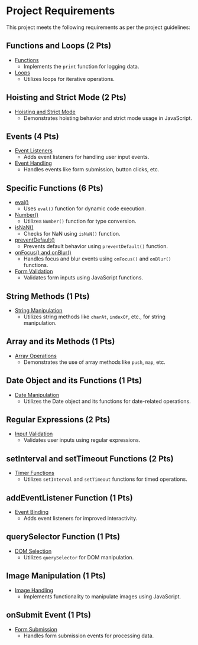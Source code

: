 # Project Requirements

This project meets the following requirements as per the project guidelines:

## Functions and Loops (2 Pts)
- [Functions](/wwwroot/js/MultipleChoiceChallenge.js#L1-L13)
  - Implements the `print` function for logging data.
- [Loops](/wwwroot/js/KeyboardInputChallenge.js#L1-L13)
  - Utilizes loops for iterative operations.

## Hoisting and Strict Mode (2 Pts)
- [Hoisting and Strict Mode](/wwwroot/js/MultipleChoiceChallenge.js#L15-L25)
  - Demonstrates hoisting behavior and strict mode usage in JavaScript.

## Events (4 Pts)
- [Event Listeners](/wwwroot/js/KeyboardInputChallenge.js#L23-L39)
  - Adds event listeners for handling user input events.
- [Event Handling](/wwwroot/js/MultipleChoiceChallenge.js#L77-L115)
  - Handles events like form submission, button clicks, etc.

## Specific Functions (6 Pts)
- [eval()](/wwwroot/js/MultipleChoiceChallenge.js#L46-L54)
  - Uses `eval()` function for dynamic code execution.
- [Number()](/wwwroot/js/MultipleChoiceChallenge.js#L47-L53)
  - Utilizes `Number()` function for type conversion.
- [isNaN()](/wwwroot/js/MultipleChoiceChallenge.js#L48-L50)
  - Checks for NaN using `isNaN()` function.
- [preventDefault()](/wwwroot/js/MultipleChoiceChallenge.js#L125-L135)
  - Prevents default behavior using `preventDefault()` function.
- [onFocus() and onBlur()](/wwwroot/js/MultipleChoiceChallenge.js#L77-L115)
  - Handles focus and blur events using `onFocus()` and `onBlur()` functions.
- [Form Validation](/Views/Account/Settings.cshtml#L46-L86)
  - Validates form inputs using JavaScript functions.

## String Methods (1 Pts)
- [String Manipulation](/wwwroot/js/KeyboardInputChallenge.js#L38-L41)
  - Utilizes string methods like `charAt`, `indexOf`, etc., for string manipulation.

## Array and its Methods (1 Pts)
- [Array Operations](/wwwroot/js/MultipleChoiceChallenge.js#L25-L44)
  - Demonstrates the use of array methods like `push`, `map`, etc.

## Date Object and its Functions (1 Pts)
- [Date Manipulation](/wwwroot/js/MultipleChoiceChallenge.js#L117-L123)
  - Utilizes the Date object and its functions for date-related operations.

## Regular Expressions (2 Pts)
- [Input Validation](/wwwroot/js/KeyboardInputChallenge.js#L7-L15)
  - Validates user inputs using regular expressions.

## setInterval and setTimeout Functions (2 Pts)
- [Timer Functions](/wwwroot/js/KeyboardInputChallenge.js#L42-L74)
  - Utilizes `setInterval` and `setTimeout` functions for timed operations.

## addEventListener Function (1 Pts)
- [Event Binding](/wwwroot/js/KeyboardInputChallenge.js#L25-L39)
  - Adds event listeners for improved interactivity.

## querySelector Function (1 Pts)
- [DOM Selection](/wwwroot/js/KeyboardInputChallenge.js#L17-L21)
  - Utilizes `querySelector` for DOM manipulation.

## Image Manipulation (1 Pts)
- [Image Handling](/wwwroot/js/MultipleChoiceChallenge.js#L137-L153)
  - Implements functionality to manipulate images using JavaScript.

## onSubmit Event (1 Pts)
- [Form Submission](/wwwroot/js/KeyboardInputChallenge.js#L87-L114)
  - Handles form submission events for processing data.
